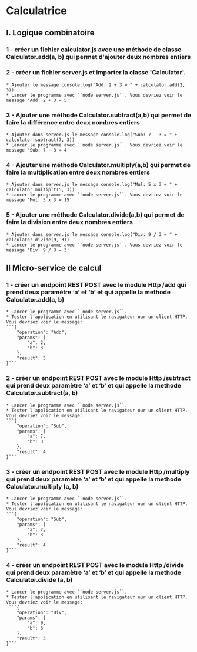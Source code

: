  # Calculatrice

## I. Logique combinatoire
### 1 - créer un fichier calculator.js avec une méthode de classe Calculator.add(a, b) qui permet d'ajouter deux nombres entiers 
### 2 - créer un fichier server.js et importer la classe 'Calculator'.
    * Ajouter le message console.log("Add: 2 + 3 = " + calculator.add(2, 3))
    * Lancer le programme avec ``node server.js``. Vous devriez voir le message 'Add: 2 + 3 = 5'
### 3 - Ajouter une méthode Calculator.subtract(a,b) qui permet de faire la différence entre deux nombres entiers
    * Ajouter dans server.js le message console.log("Sub: 7 - 3 = " + calculator.subtract(7, 3)) 
    * Lancer le programme avec ``node server.js``. Vous devriez voir le message 'Sub: 7 - 3 = 4'
### 4 - Ajouter une méthode Calculator.multiply(a,b) qui permet de faire la multiplication entre deux nombres entiers
    * Ajouter dans server.js le message console.log("Mul: 5 x 3 = " + calculator.multiplt(5, 3))
    * Lancer le programme avec ``node server.js``. Vous devriez voir le message 'Mul: 5 x 3 = 15'
### 5 - Ajouter une méthode Calculator.divide(a,b) qui permet de faire la division entre deux nombres entiers
    * Ajouter dans server.js le message console.log("Div: 9 / 3 = " + calculator.divide(9, 3))
    * Lancer le programme avec ``node server.js``. Vous devriez voir le message 'Div: 9 / 3 = 3'

## II Micro-service de calcul

### 1 - créer un endpoint REST POST avec le module Http /add qui prend deux paramètre ‘a’ et ‘b’ et qui appelle la methode Calculator.add(a, b)
    * Lancer le programme avec ``node server.js``. 
    * Tester l’application en utilisant le navigateur our un client HTTP. Vous devriez voir le message:
    ```{
        "operation": "Add",
        "params": {
            "a": 2,
            "b": 3
        },
        "result": 5
    }```
### 2 - créer un endpoint REST POST avec le module Http /subtract qui prend deux paramètre ‘a’ et ‘b’ et qui appelle la methode Calculator.subtract(a, b)
    * Lancer le programme avec ``node server.js``.
    * Tester l’application en utilisant le navigateur our un client HTTP. Vous devriez voir le message:
    ```{
        "operation": "Sub",
        "params": {
            "a": 7,
            "b": 3
        },
        "result": 4
    }```
### 3 - créer un endpoint REST POST avec le module Http /multiply qui prend deux paramètre ‘a’ et ‘b’ et qui appelle la methode Calculator.multiply (a, b)
    * Lancer le programme avec ``node server.js``.
    * Tester l’application en utilisant le navigateur our un client HTTP. Vous devriez voir le message:
    ```{
        "operation": "Sub",
        "params": {
            "a": 7,
            "b": 3
        },
        "result": 4
    }```
### 4 - créer un endpoint REST POST avec le module Http /divide qui prend deux paramètre ‘a’ et ‘b’ et qui appelle la methode Calculator.divide (a, b)
    * Lancer le programme avec ``node server.js``.
    * Tester l’application en utilisant le navigateur our un client HTTP. Vous devriez voir le message:
     ```{
        "operation": "Div",
        "params": {
            "a": 9,
            "b": 3
        },
        "result": 3
    }```